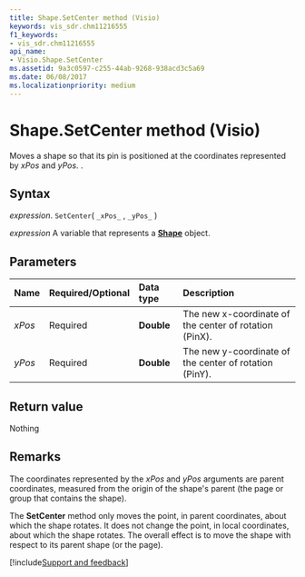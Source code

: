 ```yaml
---
title: Shape.SetCenter method (Visio)
keywords: vis_sdr.chm11216555
f1_keywords:
- vis_sdr.chm11216555
api_name:
- Visio.Shape.SetCenter
ms.assetid: 9a3c0597-c255-44ab-9268-938acd3c5a69
ms.date: 06/08/2017
ms.localizationpriority: medium
---
```



# Shape.SetCenter method (Visio)

Moves a shape so that its pin is positioned at the coordinates represented by  _xPos_ and _yPos_. .


## Syntax

_expression_. `SetCenter`( `_xPos_` , `_yPos_` )

_expression_ A variable that represents a **[Shape](Visio.Shape.md)** object.


## Parameters



|Name|Required/Optional|Data type|Description|
|:-----|:-----|:-----|:-----|
| _xPos_|Required| **Double**|The new x-coordinate of the center of rotation (PinX).|
| _yPos_|Required| **Double**|The new y-coordinate of the center of rotation (PinY).|

## Return value

Nothing


## Remarks

The coordinates represented by the  _xPos_ and _yPos_ arguments are parent coordinates, measured from the origin of the shape's parent (the page or group that contains the shape).

The **SetCenter** method only moves the point, in parent coordinates, about which the shape rotates. It does not change the point, in local coordinates, about which the shape rotates. The overall effect is to move the shape with respect to its parent shape (or the page).

[!include[Support and feedback](~/includes/feedback-boilerplate.md)]